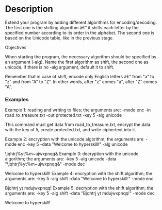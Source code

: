 # Description

Extend your program by adding different algorithms for encoding/decoding. The first one is the shifting algorithm â€” it shifts each letter by the specified number according to its order in the alphabet. The second one is based on the Unicode table, like in the previous stage.

Objectives

When starting the program, the necessary algorithm should be specified by an argument (-alg). Name the first algorithm as shift, the second one as unicode. If there is no -alg argument, default it to shift.

Remember that in case of shift, encode only English letters â€” from "a" to "z" and from "A" to "Z". In other words, after "z" comes "a", after "Z" comes "A".

### Examples

Example 1: reading and writing to files; the arguments are: -mode enc -in road_to_treasure.txt -out protected.txt -key 5 -alg unicode

This command must get data from road_to_treasure.txt, encrypt the data with the key of 5, create protected.txt, and write ciphertext into it.

Example 2: encryption with the unicode algorithm; the arguments are: -mode enc -key 5 -data "Welcome to hyperskill!" -alg unicode

\jqhtrj%yt%m~ujwxpnqq&
Example 3: decryption with the unicode algorithm; the arguments are: -key 5 -alg unicode -data "\jqhtrj%yt%m~ujwxpnqq&" -mode dec

Welcome to hyperskill!
Example 4: encryption with the shift algorithm; the arguments are: -key 5 -alg shift -data "Welcome to hyperskill!" -mode enc

Bjqhtrj yt mdujwxpnqq!
Example 5: decryption with the shift algorithm; the arguments are: -key 5 -alg shift -data "Bjqhtrj yt mdujwxpnqq!" -mode dec

Welcome to hyperskill!